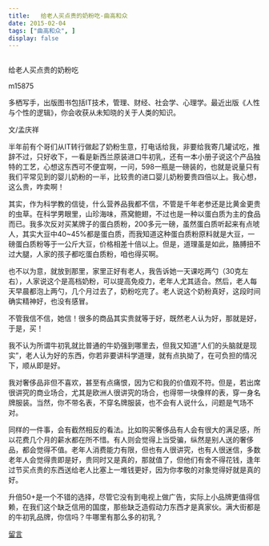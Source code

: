 ```yaml
---
title:   给老人买点贵的奶粉吃-曲高和众
date: 2015-02-04
tags: ["曲高和众", ]
display: false
---
```



## 



给老人买点贵的奶粉吃




m15875




多栖写手，出版图书包括IT技术，管理、财经、社会学、心理学。最近出版《人性与个性的逻辑》，你会收获从未知晓的关于人类的知识。


文/孟庆祥

 

半年前有个哥们从IT转行做起了奶粉生意，打电话给我，非要给我寄几罐试吃，推辞不过，只好收下，一看是新西兰原装进口牛初乳，还有一本小册子说这个产品独特的工艺，心想这东西可不便宜啊，一问，598一瓶是一磅装的，也就是说量只有我们平常见到的婴儿奶粉的一半，比较贵的进口婴儿奶粉要贵四倍以上。我心想，这么贵，咋卖啊！

 

其实，作为科学教的信徒，什么营养品我都不信，不管是千年老参还是比黄金更贵的虫草。在科学男眼里，山珍海味，燕窝鲍翅，不过也是一种以蛋白质为主的食品而已。我多次反对买某牌子的蛋白质粉，200多元一磅，虽然蛋白质听起来有点唬人，其实大豆中40~45%都是蛋白质，而我知道这种蛋白质粉原料就是大豆，一磅蛋白质粉等于一公斤大豆，价格相差十倍以上。但是，道理虽是如此，胳膊扭不过大腿，人家的孩子都吃蛋白质粉，咱也得买啊。

 

也不以为意，就放到那里，家里正好有老人，我告诉她一天课吃两勺（30克左右），人家说这个是高档奶粉，可以提高免疫力，老年人尤其适合。然后，老人每天早晨都泡上两勺，几个月过去了，奶粉吃完了。老人说这个奶粉真好，这段时间确实精神好，也没有感冒。

 

不管我信不信，她信！很多的商品其实贵就等于好，既然老人认为好，那就是好，于是，买！

 

我不认为所谓牛初乳就比普通的牛奶强到哪里去，但我又知道“人们的头脑就是现实”，老人认为好的东西，你若非要讲科学道理，就有点执拗了，在可负担的情况下，顺从即是好。

 

我对奢侈品非但不喜欢，甚至有点痛恨，因为它和我的价值观不符。但是，若出席很讲究的商业场合，尤其是欧洲人很讲究的场合，也得带一块像样的表，穿一身名牌服装。当然，你不带名表，不穿名牌服装，也不会有人说什么，问题是气场不对。

 

同样的一件事，会有截然相反的看法。比如购买奢侈品有人会有很大的满足感，所以花费几个月的薪水都在所不惜。有人则会觉得上当受骗，纵然是别人送的奢侈品，都会觉得不值。老年人消费能力有限，但也有人很讲究，也有人很迷信，多数老年人会觉得贵即是好，贵同时又是真的，那就值了，但他们有舍不得花钱，逢年过节买点贵的东西送给老人比塞上一堆钱更好，因为你孝敬的对象觉得好就是真的好。

 

升倍50+是一个不错的选择，尽管它没有到电视上做广告，实际上小品牌更值得信赖，在我们这个缺乏信用的国度，那些缺乏造假动力东西才是真家伙。满大街都是的牛初乳品牌，你信吗？牛哪里有那么多的初乳？











[留言](javascript:;)